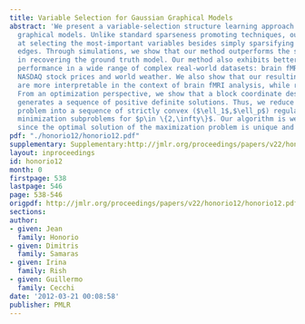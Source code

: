 ```yaml
---
title: Variable Selection for Gaussian Graphical Models
abstract: 'We present a variable-selection structure learning approach for Gaussian
  graphical models. Unlike standard sparseness promoting techniques, our method aims
  at selecting the most-important variables besides simply sparsifying the set of
  edges. Through simulations, we show that our method outperforms the state-of-the-art
  in recovering the ground truth model. Our method also exhibits better generalization
  performance in a wide range of complex real-world datasets: brain fMRI, gene expression,
  NASDAQ stock prices and world weather. We also show that our resulting networks
  are more interpretable in the context of brain fMRI analysis, while retaining discriminability.
  From an optimization perspective, we show that a block coordinate descent method
  generates a sequence of positive definite solutions. Thus, we reduce the original
  problem into a sequence of strictly convex ($\ell_1$,$\ell_p$) regularized quadratic
  minimization subproblems for $p\in \{2,\infty\}$. Our algorithm is well founded
  since the optimal solution of the maximization problem is unique and bounded.'
pdf: "./honorio12/honorio12.pdf"
supplementary: Supplementary:http://jmlr.org/proceedings/papers/v22/honorio12/honorio12Supple.pdf
layout: inproceedings
id: honorio12
month: 0
firstpage: 538
lastpage: 546
page: 538-546
origpdf: http://jmlr.org/proceedings/papers/v22/honorio12/honorio12.pdf
sections: 
author:
- given: Jean
  family: Honorio
- given: Dimitris
  family: Samaras
- given: Irina
  family: Rish
- given: Guillermo
  family: Cecchi
date: '2012-03-21 00:08:58'
publisher: PMLR
---
```

